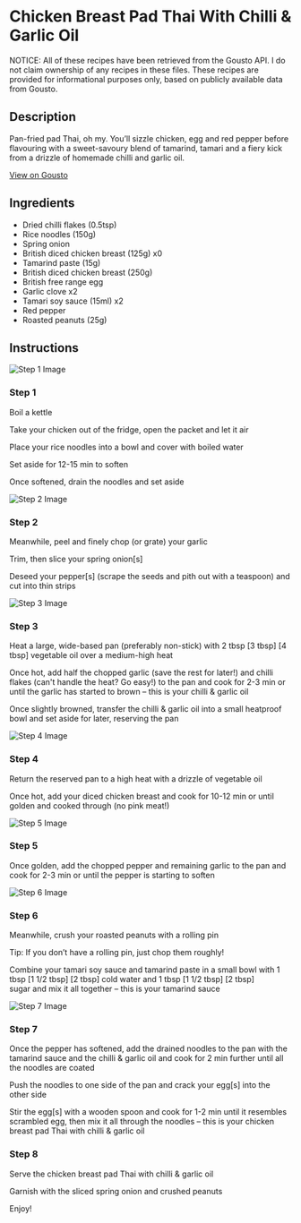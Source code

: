# Chicken Breast Pad Thai With Chilli & Garlic Oil

NOTICE: All of these recipes have been retrieved from the Gousto API. I do not claim ownership of any recipes in these files. These recipes are provided for informational purposes only, based on publicly available data from Gousto.

## Description

Pan-fried pad Thai, oh my. You’ll sizzle chicken, egg and red pepper before flavouring with a sweet-savoury blend of tamarind, tamari and a fiery kick from a drizzle of homemade chilli and garlic oil.

[View on Gousto](https://www.gousto.co.uk/recipes/cookbook/chicken-breast-pad-thai-with-chilli-garlic-oil)

## Ingredients

- Dried chilli flakes (0.5tsp)
- Rice noodles (150g)
- Spring onion
- British diced chicken breast (125g) x0
- Tamarind paste (15g)
- British diced chicken breast (250g)
- British free range egg
- Garlic clove x2
- Tamari soy sauce (15ml) x2
- Red pepper
- Roasted peanuts (25g)

## Instructions

![Step 1 Image](https://production-media.gousto.co.uk/cms/recipe-step-image/Step-1-1713168329769-x200.jpg)

### Step 1

Boil a kettle

Take your chicken out of the fridge, open the packet and let it air

Place your rice noodles into a bowl and cover with boiled water

Set aside for 12-15 min to soften

Once softened, drain the noodles and set aside

![Step 2 Image](https://production-media.gousto.co.uk/cms/recipe-step-image/Step-2-1713168332782-x200.jpg)

### Step 2

Meanwhile, peel and finely chop (or grate) your garlic

Trim, then slice your spring onion[s]

Deseed your pepper[s]<span class="text-danger"> </span>(scrape the seeds and pith out with a teaspoon) and cut into thin strips

![Step 3 Image](https://production-media.gousto.co.uk/cms/recipe-step-image/Step-3-1713168338659-x200.jpg)

### Step 3

Heat a large, wide-based pan (preferably non-stick) with 2 tbsp <span class="text-purple">[3 tbsp]</span> <span class="text-danger">[4 tbsp] </span>vegetable oil over a medium-high heat

Once hot, add half the chopped garlic (save the rest for later!) and chilli flakes (can't handle the heat? Go easy!) to the pan and cook for 2-3 min or until the garlic has started to brown – this is your chilli & garlic oil

Once slightly browned, transfer the chilli & garlic oil into a small heatproof bowl and set aside for later, reserving the pan

![Step 4 Image](https://production-media.gousto.co.uk/cms/recipe-step-image/Step-4-1713168343336-x200.jpg)

### Step 4

Return the reserved pan to a high heat with a drizzle of vegetable oil

Once hot, add your diced chicken breast and cook for 10-12 min or until golden and cooked through (no pink meat!)

![Step 5 Image](https://production-media.gousto.co.uk/cms/recipe-step-image/Step-5-1713168348211-x200.jpg)

### Step 5

Once golden, add the chopped pepper and remaining garlic to the pan and cook for 2-3 min or until the pepper is starting to soften

![Step 6 Image](https://production-media.gousto.co.uk/cms/recipe-step-image/Step-6-1713168351930-x200.jpg)

### Step 6

Meanwhile, crush your roasted peanuts with a rolling pin

Tip: If you don’t have a rolling pin, just chop them roughly!

Combine your tamari soy sauce and tamarind paste in a small bowl with 1 tbsp <span class="text-purple">[1 1/2 tbsp]</span><span class="text-danger"> [2 tbsp]</span> cold water and 1 tbsp <span class="text-purple">[1 1/2 tbsp]</span> <span class="text-danger">[2 tbsp]</span> sugar and mix it all together – this is your tamarind sauce

![Step 7 Image](https://production-media.gousto.co.uk/cms/recipe-step-image/Step-7-1713168357144-x200.jpg)

### Step 7

Once the pepper has softened, add the drained noodles to the pan with the tamarind sauce and the chilli & garlic oil and cook for 2 min further until all the noodles are coated

Push the noodles to one side of the pan and crack your egg[s]<span class="text-danger"> </span>into the other side

Stir the egg[s] with a wooden spoon and cook for 1-2 min until it resembles scrambled egg, then mix it all through the noodles – this is your chicken breast pad Thai with chilli & garlic oil

### Step 8

Serve the chicken breast pad Thai with chilli & garlic oil

Garnish with the sliced spring onion and crushed peanuts

Enjoy!


